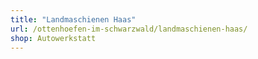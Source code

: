 ```yaml
---
title: "Landmaschienen Haas"
url: /ottenhoefen-im-schwarzwald/landmaschienen-haas/
shop: Autowerkstatt
---
```

